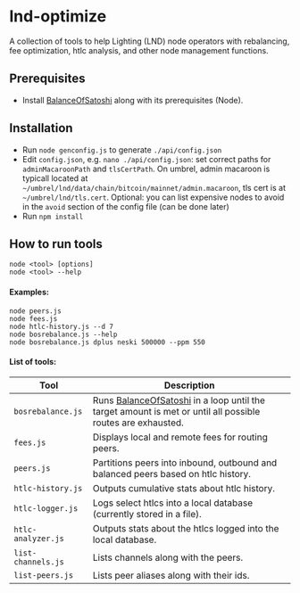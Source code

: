 
# lnd-optimize
A collection of tools to help Lighting (LND) node operators with rebalancing, fee optimization, htlc analysis, and other node management functions.

## Prerequisites
- Install [BalanceOfSatoshi](https://github.com/alexbosworth/balanceofsatoshis) along with its prerequisites (Node).

## Installation
- Run `node genconfig.js` to generate `./api/config.json`
- Edit `config.json`, e.g. `nano ./api/config.json`: set correct paths for `adminMacaroonPath` and `tlsCertPath`. On umbrel, admin macaroon is typicall located at `~/umbrel/lnd/data/chain/bitcoin/mainnet/admin.macaroon`, tls cert is at `~/umbrel/lnd/tls.cert`. Optional: you can list expensive nodes to avoid in the `avoid` section of the config file (can be done later)
- Run `npm install`

## How to run tools

```shell
node <tool> [options]
node <tool> --help
```

#### Examples:
```shell
node peers.js
node fees.js
node htlc-history.js --d 7
node bosrebalance.js --help
node bosrebalance.js dplus neski 500000 --ppm 550
```

#### List of tools:

| Tool  | Description |
| ------------- | ------------- |
| `bosrebalance.js`  | Runs [BalanceOfSatoshi](https://github.com/alexbosworth/balanceofsatoshis) in a loop until the target amount is met or until all possible routes are exhausted.  |
| `fees.js`  |  Displays local and remote fees for routing peers.  |
| `peers.js`  |  Partitions peers into inbound, outbound and balanced peers based on htlc history.  |
| `htlc-history.js`  |  Outputs cumulative stats about htlc history.  |
| `htlc-logger.js`  |  Logs select htlcs into a local database (currently stored in a file).  |
| `htlc-analyzer.js`   |  Outputs stats about the htlcs logged into the local database.  |
| `list-channels.js`  |  Lists channels along with the peers.  |
| `list-peers.js`  |  Lists peer aliases along with their ids.  |
